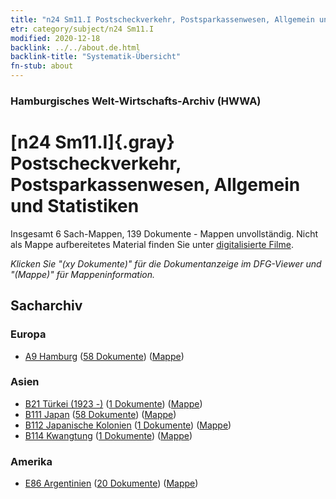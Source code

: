 ```yaml
---
title: "n24 Sm11.I Postscheckverkehr, Postsparkassenwesen, Allgemein und Statistiken"
etr: category/subject/n24 Sm11.I
modified: 2020-12-18
backlink: ../../about.de.html
backlink-title: "Systematik-Übersicht"
fn-stub: about
---
```


### Hamburgisches Welt-Wirtschafts-Archiv (HWWA)
# [n24 Sm11.I]{.gray}&#8201; Postscheckverkehr, Postsparkassenwesen, Allgemein und Statistiken&#160; 




Insgesamt 6 Sach-Mappen, 139 Dokumente - Mappen unvollständig.
Nicht als Mappe aufbereitetes Material finden Sie unter [digitalisierte Filme](/film/h1_sh).

_Klicken Sie "(xy Dokumente)" für die Dokumentanzeige im DFG-Viewer und "(Mappe)" für Mappeninformation._

## Sacharchiv




### Europa

- [A9 Hamburg](../../../geo/about.de.html#A9) (<a href="https://dfg-viewer.de/show/?tx_dlf[id]=https://pm20.zbw.eu/mets/sh/1409xx/140905/1453xx/145371/public.mets.de.xml" target="_blank">58 Dokumente</a>) ([Mappe](http://purl.org/pressemappe20/folder/sh/140905,145371))

### Asien

- [B21 Türkei (1923 -)](../../../geo/about.de.html#B21) (<a href="https://dfg-viewer.de/show/?tx_dlf[id]=https://pm20.zbw.eu/mets/sh/1411xx/141111/1453xx/145371/public.mets.de.xml" target="_blank">1 Dokumente</a>) ([Mappe](http://purl.org/pressemappe20/folder/sh/141111,145371))
- [B111 Japan](../../../geo/about.de.html#B111) (<a href="https://dfg-viewer.de/show/?tx_dlf[id]=https://pm20.zbw.eu/mets/sh/1412xx/141272/1453xx/145371/public.mets.de.xml" target="_blank">58 Dokumente</a>) ([Mappe](http://purl.org/pressemappe20/folder/sh/141272,145371))
- [B112 Japanische Kolonien](../../../geo/about.de.html#B112) (<a href="https://dfg-viewer.de/show/?tx_dlf[id]=https://pm20.zbw.eu/mets/sh/1412xx/141273/1453xx/145371/public.mets.de.xml" target="_blank">1 Dokumente</a>) ([Mappe](http://purl.org/pressemappe20/folder/sh/141273,145371))
- [B114 Kwangtung](../../../geo/about.de.html#B114) (<a href="https://dfg-viewer.de/show/?tx_dlf[id]=https://pm20.zbw.eu/mets/sh/1412xx/141275/1453xx/145371/public.mets.de.xml" target="_blank">1 Dokumente</a>) ([Mappe](http://purl.org/pressemappe20/folder/sh/141275,145371))

### Amerika

- [E86 Argentinien](../../../geo/about.de.html#E86) (<a href="https://dfg-viewer.de/show/?tx_dlf[id]=https://pm20.zbw.eu/mets/sh/1416xx/141692/1453xx/145371/public.mets.de.xml" target="_blank">20 Dokumente</a>) ([Mappe](http://purl.org/pressemappe20/folder/sh/141692,145371))


